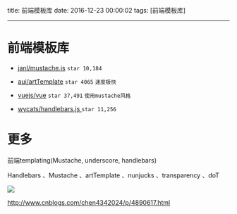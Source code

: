 title: 前端模板库
date: 2016-12-23 00:00:02
tags: [前端模板库]


---


# 前端模板库
- [janl/mustache.js](https://github.com/janl/mustache.js) `star 10,184` 

- [aui/artTemplate]( https://github.com/aui/artTemplate)   `star 4065` `速度极快` 
- [ vuejs/vue](https://github.com/vuejs/vue) `star 37,491`   `使用mustache风格`

- [ wycats/handlebars.js ](https://github.com/wycats/handlebars.js) `star 11,256`


# 更多
前端templating(Mustache, underscore, handlebars)

Handlebars 、Mustache 、artTemplate 、nunjucks 、transparency 、doT



![](http://ll-blog.oss-cn-hangzhou.aliyuncs.com/17-1-19/85503059-file_1484818205143_15fbe.png)

http://www.cnblogs.com/chen4342024/p/4890617.html

 